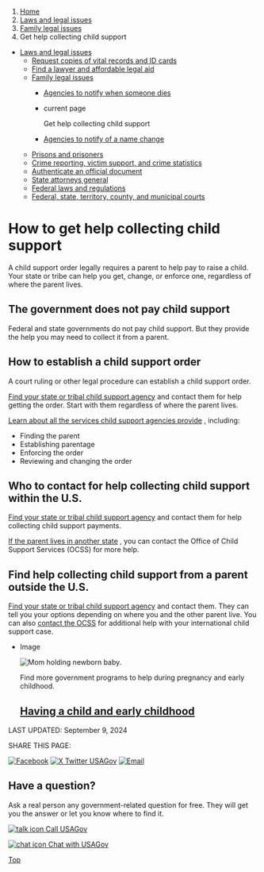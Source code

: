 1. [Home](/)
2. [Laws and legal issues](/laws-and-legal-issues)
3. [Family legal issues](/family-legal-issues)
4. Get help collecting child support

* [Laws and legal issues](/laws-and-legal-issues)
  + [Request copies of vital records and ID cards](/request-documents)
  + [Find a lawyer and affordable legal aid](/legal-aid)
  + [Family legal issues](/family-legal-issues)
    - [Agencies to notify when someone dies](/report-a-death)
    - current page

      Get help collecting child support
    - [Agencies to notify of a name change](/name-change)
  + [Prisons and prisoners](/prisons-prisoners)
  + [Crime reporting, victim support, and crime statistics](/crime)
  + [Authenticate an official document](/authenticate-us-document)
  + [State attorneys general](/state-attorney-general)
  + [Federal laws and regulations](/laws-and-regulations)
  + [Federal, state, territory, county, and municipal courts](/courts)

How to get help collecting child support
========================================

A child support order legally requires a parent to help pay to raise a child. Your state or tribe can help you get, change, or enforce one, regardless of where the parent lives.

The government does not pay child support
-----------------------------------------

Federal and state governments do not pay child support. But they provide the help you may need to collect it from a parent.

How to establish a child support order
--------------------------------------

A court ruling or other legal procedure can establish a child support order.

[Find your state or tribal child support agency](https://www.acf.hhs.gov/css/map/state-and-tribal-child-support-agency-contacts)
and contact them for help getting the order. Start with them regardless of where the parent lives.

[Learn about all the services child support agencies provide](https://www.acf.hhs.gov/css/parents/understanding-child-support/how-it-works)
, including:

* Finding the parent
* Establishing parentage
* Enforcing the order
* Reviewing and changing the order

Who to contact for help collecting child support within the U.S.
----------------------------------------------------------------

[Find your state or tribal child support agency](https://www.acf.hhs.gov/css/map/state-and-tribal-child-support-agency-contacts)
and contact them for help collecting child support payments.

[If the parent lives in another state](https://www.acf.hhs.gov/css/training-technical-assistance/need-help-your-case)
, you can contact the Office of Child Support Services (OCSS) for more help.

Find help collecting child support from a parent outside the U.S.
-----------------------------------------------------------------

[Find your state or tribal child support agency](https://www.acf.hhs.gov/css/map/state-and-tribal-child-support-agency-contacts)
and contact them. They can tell you your options depending on where you and the other parent live. You can also
[contact the OCSS](https://ocseprod.servicenowservices.com/wf?id=webform)
for additional help with your international child support case.

* Image

  ![Mom holding newborn baby.](https://www.usa.gov/s3/files/styles/large/public/2023-01/Banner_img_Birth_en.png?itok=fpmeUMKv)

  Find more government programs to help during pregnancy and early childhood.

  [Having a child and early childhood](/early-childhood)
  ------------------------------------------------------

LAST UPDATED:
September 9, 2024

SHARE THIS PAGE:

[![Facebook](/themes/custom/usagov/images/social-media-icons/Facebook_Icon.svg)](https://www.facebook.com/sharer/sharer.php?u=https://www.usa.gov/child-support&v=3)
[![X Twitter USAGov](/themes/custom/usagov/images/social-media-icons/X_Twitter_Icon.svg?version=2)](https://twitter.com/intent/tweet?source=webclient&text=https://www.usa.gov/child-support)
[![Email](/themes/custom/usagov/images/social-media-icons/Email_Icon.svg?version=2)](mailto:?subject=https://www.usa.gov/child-support)

Have a question?
----------------

Ask a real person any government-related question for free. They will get you the answer or let you know where to find it.

[![talk icon](/themes/custom/usagov/images/ICONS_talk.png)
Call USAGov](/phone)

[![chat icon](/themes/custom/usagov/images/ICONS_chat.png)
Chat with USAGov](/chat)

[Top](#main-content)
